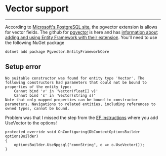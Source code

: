 # Vector support
---
According to [Microsoft's PostgreSQL site](https://learn.microsoft.com/en-us/azure/postgresql/flexible-server/concepts-extensions#postgres-15-extensions), 
the pgvector extension is allows for vector fields.  The github for [pgvector](https://github.com/pgvector/pgvector) is here and has [information about 
adding and using Entity Framework with their extension](https://github.com/pgvector/pgvector-dotnet).  You'll need to use the following NuGet package
```
dotnet add package Pgvector.EntityFrameworkCore
```


## Setup error
```
No suitable constructor was found for entity type 'Vector'. The following constructors had parameters that could not be bound to properties of the entity type:
    Cannot bind 'v' in 'Vector(float[] v)'
    Cannot bind 's' in 'Vector(string s)'
Note that only mapped properties can be bound to constructor parameters. Navigations to related entities, including references to owned types, cannot be bound.
```
Problem was that I missed the step from the [EF instructions](https://github.com/pgvector/pgvector-dotnet#entity-framework-core) where you add UseVector to the options!
```
protected override void OnConfiguring(DbContextOptionsBuilder optionsBuilder)
{
    optionsBuilder.UseNpgsql("connString", o => o.UseVector());
}
```